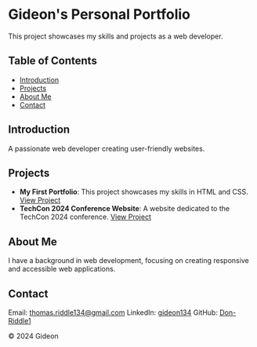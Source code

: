 # Gideon's Personal Portfolio

This project showcases my skills and projects as a web developer. 

## Table of Contents
- [Introduction](#introduction)
- [Projects](#projects)
- [About Me](#about-me)
- [Contact](#contact)

## Introduction
A passionate web developer creating user-friendly websites.

## Projects
- **My First Portfolio**: This project showcases my skills in HTML and CSS. [View Project](https://github.com/Don-Riddle1/My_First_Portfolio.git)
- **TechCon 2024 Conference Website**: A website dedicated to the TechCon 2024 conference. [View Project](https://github.com/Don-Riddle1/TechCon_HTML.git)

## About Me
I have a background in web development, focusing on creating responsive and accessible web applications.

## Contact
Email: [thomas.riddle134@gmail.com](mailto:thomas.riddle134@gmail.com)
LinkedIn: [gideon134](https://www.linkedin.com/in/gideon134)
GitHub: [Don-Riddle1](https://github.com/Don-Riddle1)

&copy; 2024 Gideon
